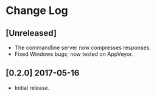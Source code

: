 # Change Log

## [Unreleased]
- The commandline server now compresses responses.
- Fixed Windows bugs; now tested on AppVeyor.

## [0.2.0] 2017-05-16
- Initial release.

